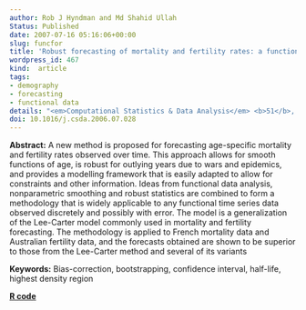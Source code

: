 ```yaml
---
author: Rob J Hyndman and Md Shahid Ullah
Status: Published
date: 2007-07-16 05:16:06+00:00
slug: funcfor
title: 'Robust forecasting of mortality and fertility rates: a functional data approach'
wordpress_id: 467
kind:  article
tags:
- demography
- forecasting
- functional data
details: "<em>Computational Statistics & Data Analysis</em> <b>51</b>, 4942-4956"
doi: 10.1016/j.csda.2006.07.028
---
```


**Abstract:** A new method is proposed for forecasting age-specific mortality and fertility rates observed over time. This approach allows for smooth functions of age, is robust for outlying years due to wars and epidemics, and provides a modelling framework that is easily adapted to allow for constraints and other information. Ideas from functional data analysis, nonparametric smoothing and robust statistics are combined to form a methodology that is widely applicable to any functional time series data observed discretely and possibly with error. The model is a generalization of the Lee-Carter model commonly used in mortality and fertility forecasting. The methodology is applied to French mortality data and Australian fertility data, and the forecasts obtained are shown to be superior to those from the Lee-Carter method and several of its variants

**Keywords:** Bias-correction, bootstrapping, confidence interval, half-life, highest density region

**[R code](http://github.com/robjhyndman/demography)**
